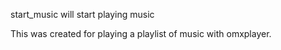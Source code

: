start_music will start playing music

This was created for playing a playlist of music with omxplayer.
